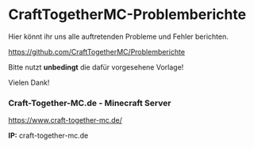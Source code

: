 # CraftTogetherMC-Problemberichte

Hier könnt ihr uns alle auftretenden Probleme und Fehler berichten.

https://github.com/CraftTogetherMC/Problemberichte



Bitte nutzt __unbedingt__ die dafür vorgesehene Vorlage!


Vielen Dank!


### Craft-Together-MC.de - Minecraft Server

https://www.craft-together-mc.de/

**IP:** craft-together-mc.de
